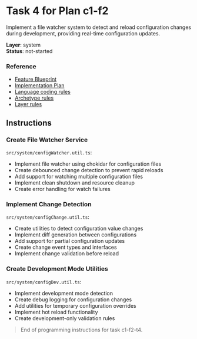 # Task 4 for Plan c1-f2

Implement a file watcher system to detect and reload configuration changes during development, providing real-time configuration updates.

**Layer**: system  
**Status**: not-started

### Reference

- [Feature Blueprint](/docs/f2-configuration-management.blueprint.md)
- [Implementation Plan](/containers/c1-node-cli/docs/f2-configuration-management.plan.md)
- [Language coding rules](/containers/c1-node-cli/.ai/rules/0-typescript.rules.md)  
- [Archetype rules](/containers/c1-node-cli/.ai/rules/1-node-cli.rules.md)
- [Layer rules](/containers/c1-node-cli/.ai/rules/2-system-layer.rules.md)

## Instructions

### Create File Watcher Service

`src/system/configWatcher.util.ts`:
- Implement file watcher using chokidar for configuration files
- Create debounced change detection to prevent rapid reloads
- Add support for watching multiple configuration files
- Implement clean shutdown and resource cleanup
- Create error handling for watch failures

### Implement Change Detection

`src/system/configChange.util.ts`:
- Create utilities to detect configuration value changes
- Implement diff generation between configurations
- Add support for partial configuration updates
- Create change event types and interfaces
- Implement change validation before reload

### Create Development Mode Utilities

`src/system/configDev.util.ts`:
- Implement development mode detection
- Create debug logging for configuration changes
- Add utilities for temporary configuration overrides
- Implement hot reload functionality
- Create development-only validation rules

> End of programming instructions for task c1-f2-t4. 